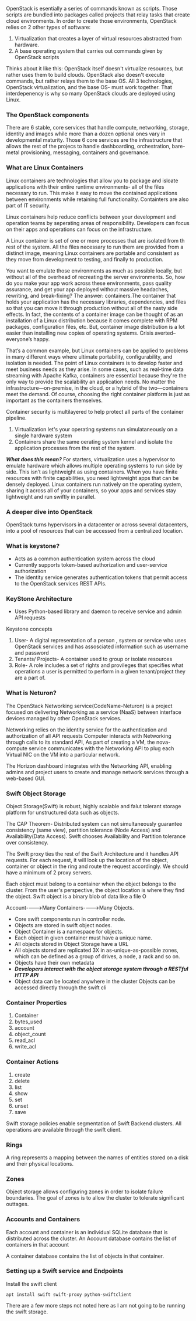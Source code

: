 OpenStack is esentially a series of commands known as scripts. Those scripts are bundled into packages called projects
that relay tasks that create cloud environments. In order to create those environments, OpenStack relies on 2 other types of software:

1. Virtualization that creates a layer of virtual resources abstracted from hardware.
2. A base operating system that carries out commands given by OpenStack scripts

Thinks about it like this: OpenStack itself doesn't virtualize resources, but rather uses them to build clouds.
OpenStack also doesn't execute commands, but rather relays them to the base OS. All 3 technologies, OpenStack virtualization, and the base OS- must work together. That interdepenency is why so many OpenStack clouds are deployed using Linux.

### The OpenStack components

There are 6 stable, core services that handle compute, networking, storage, identity and images while more than a dozen optional ones vary in developmental maturity. Those 6 core services are the infrastructure that allows the rest of the projecs to handle dashboarding, orchestration, bare-metal provisioning, messaging, containers and governance.

### What are Linux Containers

Linux containers are technologies that allow you to package and isloate applications with their entire runtime environments- all of the files necessary to run. This make it easy to move the contained applications between environments while retaining full functionality. Containters are also part of IT security.

Linux containers help reduce conflicts between your development and operation teams by seperating areas of responsibility.
Developers can focus on their apps and operations can focus on the infrastructure.

A Linux container is set of one or more processes that are isolated from th rest of the system. All the files necessary to run them are provided from a distinct image, meaning Linux containers are portable and consistent as they move from development to testing, and finally to production.

You want to emulate those environments as much as possible locally, but without all of the overhead of recreating the server environments. So, how do you make your app work across these environments, pass quality assurance, and get your app deployed without massive headaches, rewriting, and break-fixing? The answer: containers.The container that holds your application has the necessary libraries, dependencies, and files so that you can move it through production without all of the nasty side effects. In fact, the contents of a container image can be thought of as an installation of a Linux distribution because it comes complete with RPM packages, configuration files, etc. But, container image distribution is a lot easier than installing new copies of operating systems. Crisis averted–everyone’s happy.

That’s a common example, but Linux containers can be applied to problems in many different ways where ultimate portability, configurability, and isolation is needed. The point of Linux containers is to develop faster and meet business needs as they arise. In some cases, such as real-time data streaming with Apache Kafka, containers are essential because they're the only way to provide the scalability an application needs. No matter the infrastructure—on-premise, in the cloud, or a hybrid of the two—containers meet the demand. Of course, choosing the right container platform is just as important as the containers themselves.

Container security is multilayered to help protect all parts of the container pipeline.

1. Virtualization let's your operating systems run simulataneously on a single hardware system
2. Containers share the same oerating system kernel and isolate the application processes from the rest of the system.

**_What does this mean?_** For starters, virtualization uses a hypervisor to emulate hardware which allows multiple operating systems to run side by side. This isn’t as lightweight as using containers. When you have finite resources with finite capabilities, you need lightweight apps that can be densely deployed. Linux containers run natively on the operating system, sharing it across all of your containers, so your apps and services stay lightweight and run swiftly in parallel.

### A deeper dive into OpenStack

OpenStack turns hypervisors in a datacenter or across several datacenters, into a pool of resources that can be accessed from a centralized location.

### What is keystone?

- Acts as a common authentication system across the cloud
- Currently supports token-based authorization and user-service authorization
- The identity service generates authentication tokens that permit access to the OpenStack services REST APIs.

### KeyStone Architecture

- Uses Python-based library and daemon to receive service and admin API requests

Keystone concepts

1. User- A digital representation of a person , system or service who uses OpenStack services and has assosciated information such as username and password
2. Tenants/ Projects- A container used to group or isolate resources
3. Role- A role includes a set of rights and provileges that specifies what operations a user is permitted to perform in a given tenant/project they are a part of.

### What is Neturon?

The OpenStack Networking service(CodeName-Neturon) is a project focused on delivering Networking as a service (NaaS) between interface devices managed by other OpenStack services.

Networking relies on the identity service for the authentication and authorization of all API requests
Computer interacts with Networking through calls to its standard API, As part of creating a VM, the nova-compute service communicates with the Networking API to plug each Virtual NIC on the VM into a particular network.

The Horizon dashboard integrates with the Networking API, enabling admins and project users to create and manage network services through a web-based GUI.

### Swift Object Storage

Object Storage(Swift) is robust, highly scalable and falut tolerant storage platform for unstructured data such as objects.

The CAP Theorem- Distributed system can not simultaneously guarantee consistency (same view), partition tolerance (Node Access) and Availability(Data Access).
Swift chooses Availability and Partition tolerance over consistency.

The Swift proxy ties the rest of the Swift Architecture and it handles API requests. For each request, it will look up the location of the object, container or object in the ring and route the request accordingly.
We should have a minimum of 2 proxy servers.

Each object must belong to a container when the object belongs to the cluster. From the user's perspective, the object location is where they find the object. Swift object is a binary blob of data like a file
O

Account---->Many Containers---->Many Objects.

- Core swift components run in controller node.
- Objects are stored in swift object nodes.
- Object Container is a namespace for objects.
- Each object in given container must have a unique name.
- All objects stored in Object Storage have a URL
- All objects stored are replicated 3X in as-unique-as-possible zones, which can be defined as a group of drives, a node, a rack and so on.
- Objects have their own metadata
- **_Developers interact with the object storage system through a RESTful HTTP API_**
- Object data can be located anywhere in the cluster
  Objects can be accessed directly through the swift cli

### Container Properties

1. Container
2. bytes_used
3. account
4. object_count
5. read_acl
6. write_acl

### Container Actions

1. create
2. delete
3. list
4. show
5. set
6. unset
7. save

Swift storage policies enable segmentation of Swift Backend clusters.
All operations are available through the swift client.

### Rings

A ring represents a mapping between the names of entities stored on a disk and their physical locations.

### Zones

Object storage allows configuring zones in order to isolate failure boundaries.
The goal of zones is to allow the cluster to tolerate significant outtages.

### Accounts and Containers

Each account and container is an individual SQLite database that is distributed across the cluster. An Account database
contains the list of containers in that account

A container database contains the list of objects in that container.

### Setting up a Swift service and Endpoints

Install the swift client

```
apt install swift swift-proxy python-swiftclient

```

There are a few more steps not noted here as I am not going to be running the swift storage.
